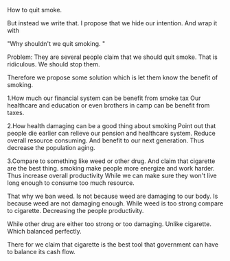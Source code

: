 How to quit smoke.

But instead we write that. I propose that we hide our intention.
And wrap it with

"Why shouldn't we quit smoking. "

Problem:
They are several people claim that we should quit smoke. That is ridiculous.
We should stop them. 

Therefore we propose some solution which is let them know the benefit of smoking.

1.How much our financial system can be benefit from smoke tax
Our healthcare and education or even brothers in camp can be benefit from taxes.

2.How health damaging can be a good thing about smoking
Point out that people die earlier can relieve our pension and healthcare system. Reduce overall resource consuming. And benefit to our next generation. Thus decrease the population aging.

3.Compare to something like weed or other drug. And claim that cigarette are the best thing.
smoking make people more energize and work harder.
Thus increase overall productivity
While we can make sure they won't live long enough to consume too much resource. 

That why we ban weed. Is not because weed are damaging to our body. Is because weed are not damaging enough.
While weed is too strong compare to cigarette. Decreasing the people productivity.

While other drug are either too strong or too damaging. Unlike cigarette. Which balanced perfectly.

There for we claim that cigarette is the best tool that government can have to balance its cash flow.
